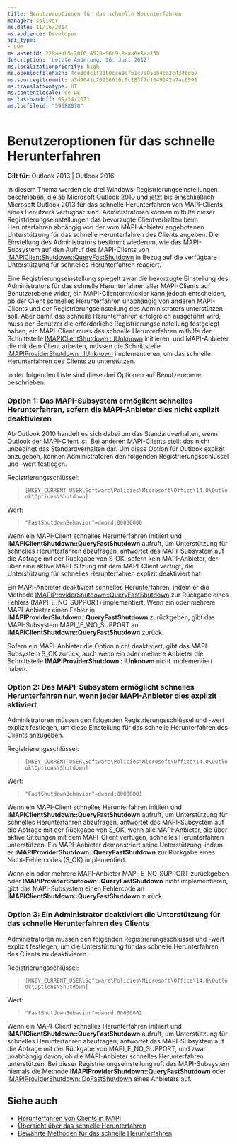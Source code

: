 ```yaml
---
title: Benutzeroptionen für das schnelle Herunterfahren
manager: soliver
ms.date: 11/16/2014
ms.audience: Developer
api_type:
- COM
ms.assetid: 220aeab5-20f6-4520-96c9-8aaa0e8ea15b
description: 'Letzte Änderung: 26. Juni 2012'
ms.localizationpriority: high
ms.openlocfilehash: 4ce30dc1f81b0cce9cf51c7a05bb4ca2c4346db7
ms.sourcegitcommit: a1d9041c20256616c9c183f7d1049142a7ac6991
ms.translationtype: HT
ms.contentlocale: de-DE
ms.lasthandoff: 09/24/2021
ms.locfileid: "59588070"
---
```

# <a name="fast-shutdown-user-options"></a>Benutzeroptionen für das schnelle Herunterfahren

**Gilt für**: Outlook 2013 | Outlook 2016 
  
In diesem Thema werden die drei Windows-Registrierungseinstellungen beschrieben, die ab Microsoft Outlook 2010 und jetzt bis einschließlich Microsoft Outlook 2013 für das schnelle Herunterfahren von MAPI-Clients eines Benutzers verfügbar sind. Administratoren können mithilfe dieser Registrierungseinstellungen das bevorzugte Clientverhalten beim Herunterfahren abhängig von der vom MAPI-Anbieter angebotenen Unterstützung für das schnelle Herunterfahren des Clients angeben. Die Einstellung des Administrators bestimmt wiederum, wie das MAPI-Subsystem auf den Aufruf des MAPI-Clients von [IMAPIClientShutdown::QueryFastShutdown](imapiclientshutdown-queryfastshutdown.md) in Bezug auf die verfügbare Unterstützung für schnelles Herunterfahren reagiert. 
  
Eine Registrierungseinstellung spiegelt zwar die bevorzugte Einstellung des Administrators für das schnelle Herunterfahren aller MAPI-Clients auf Benutzerebene wider, ein MAPI-Cliententwickler kann jedoch entscheiden, ob der Client schnelles Herunterfahren unabhängig von anderen MAPI-Clients und der Registrierungseinstellung des Administrators unterstützen soll. Aber damit das schnelle Herunterfahren erfolgreich ausgeführt wird, muss der Benutzer die erforderliche Registrierungseinstellung festgelegt haben, ein MAPI-Client muss das schnelle Herunterfahren mithilfe der Schnittstelle [IMAPIClientShutdown : IUnknown](imapiclientshutdowniunknown.md) initiieren, und MAPI-Anbieter, die mit dem Client arbeiten, müssen die Schnittstelle [IMAPIProviderShutdown : IUnknown](imapiprovidershutdowniunknown.md) implementieren, um das schnelle Herunterfahren des Clients zu unterstützen. 
  
In der folgenden Liste sind diese drei Optionen auf Benutzerebene beschrieben.
  
### <a name="option-1-the-mapi-subsystem-enables-fast-shutdown-unless-mapi-providers-explicitly-opt-out"></a>Option 1: Das MAPI-Subsystem ermöglicht schnelles Herunterfahren, sofern die MAPI-Anbieter dies nicht explizit deaktivieren 
    
Ab Outlook 2010 handelt es sich dabei um das Standardverhalten, wenn Outlook der MAPI-Client ist. Bei anderen MAPI-Clients stellt das nicht unbedingt das Standardverhalten dar. Um diese Option für Outlook explizit anzugeben, können Administratoren den folgenden Registrierungsschlüssel und -wert festlegen.
    
Registrierungsschlüssel:
  
>  `[HKEY_CURRENT_USER\Software\Policies\Microsoft\Office\14.0\Outlook\Options\Shutdown]`
    
Wert:
  
>  `"FastShutdownBehavior"=dword:00000000`
    
Wenn ein MAPI-Client schnelles Herunterfahren initiiert und **IMAPIClientShutdown::QueryFastShutdown** aufruft, um Unterstützung für schnelles Herunterfahren abzufragen, antwortet das MAPI-Subsystem auf die Abfrage mit der Rückgabe von S\_OK, sofern kein MAPI-Anbieter, der über eine aktive MAPI-Sitzung mit dem MAPI-Client verfügt, die Unterstützung für schnelles Herunterfahren explizit deaktiviert hat. 

Ein MAPI-Anbieter deaktiviert schnelles Herunterfahren, indem er die Methode [IMAPIProviderShutdown::QueryFastShutdown](imapiprovidershutdown-queryfastshutdown.md) zur Rückgabe eines Fehlers (MAPI\_E\_NO\_SUPPORT) implementiert. Wenn ein oder mehrere MAPI-Anbieter einen Fehler in **IMAPIProviderShutdown::QueryFastShutdown** zurückgeben, gibt das MAPI-Subsystem MAPI_\E_\NO\_SUPPORT an **IMAPIClientShutdown::QueryFastShutdown** zurück. 

Sofern ein MAPI-Anbieter die Option nicht deaktiviert, gibt das MAPI-Subsystem S\_OK zurück, auch wenn ein oder mehrere Anbieter die Schnittstelle **IMAPIProviderShutdown : IUnknown** nicht implementiert haben. 
    
### <a name="option-2-the-mapi-subsystem-enables-fast-shutdown-only-if-every-mapi-provider-explicitly-opts-in"></a>Option 2: Das MAPI-Subsystem ermöglicht schnelles Herunterfahren nur, wenn jeder MAPI-Anbieter dies explizit aktiviert 
    
Administratoren müssen den folgenden Registrierungsschlüssel und -wert explizit festlegen, um diese Einstellung für das schnelle Herunterfahren des Clients anzugeben.
    
Registrierungsschlüssel:
  
>  `[HKEY_CURRENT_USER\Software\Policies\Microsoft\Office\14.0\Outlook\Options\Shutdown]`
    
Wert:
  
>  `"FastShutdownBehavior"=dword:00000001`
    
Wenn ein MAPI-Client schnelles Herunterfahren initiiert und **IMAPIClientShutdown::QueryFastShutdown** aufruft, um Unterstützung für schnelles Herunterfahren abzufragen, antwortet das MAPI-Subsystem auf die Abfrage mit der Rückgabe von S\_OK, wenn alle MAPI-Anbieter, die über aktive Sitzungen mit dem MAPI-Client verfügen, schnelles Herunterfahren unterstützen. Ein MAPI-Anbieter demonstriert seine Unterstützung, indem er **IMAPIProviderShutdown::QueryFastShutdown** zur Rückgabe eines Nicht-Fehlercodes (S\_OK) implementiert. 

Wenn ein oder mehrere MAPI-Anbieter MAPI\_E\_NO\_SUPPORT zurückgeben oder **IMAPIProviderShutdown::QueryFastShutdown** nicht implementieren, gibt das MAPI-Subsystem einen Fehlercode an **IMAPIClientShutdown::QueryFastShutdown** zurück.
    
### <a name="option-3-an-administrator-disables-support-for-client-fast-shutdown"></a>Option 3: Ein Administrator deaktiviert die Unterstützung für das schnelle Herunterfahren des Clients
    
Administratoren müssen den folgenden Registrierungsschlüssel und -wert explizit festlegen, um die Unterstützung für das schnelle Herunterfahren des Clients zu deaktivieren.
    
Registrierungsschlüssel:
  
>  `[HKEY_CURRENT_USER\Software\Policies\Microsoft\Office\14.0\Outlook\Options\Shutdown]`
    
Wert:
  
>  `"FastShutdownBehavior"=dword:00000002`
    
Wenn ein MAPI-Client schnelles Herunterfahren initiiert und **IMAPIClientShutdown::QueryFastShutdown** aufruft, um Unterstützung für schnelles Herunterfahren abzufragen, antwortet das MAPI-Subsystem auf die Abfrage mit der Rückgabe von MAPI_E_NO_SUPPORT, und zwar unabhängig davon, ob die MAPI-Anbieter schnelles Herunterfahren unterstützen. Bei dieser Registrierungseinstellung ruft das MAPI-Subsystem niemals die Methode **IMAPIProviderShutdown::QueryFastShutdown** oder [IMAPIProviderShutdown::DoFastShutdown](imapiprovidershutdown-dofastshutdown.md) eines Anbieters auf. 
    
## <a name="see-also"></a>Siehe auch

- [Herunterfahren von Clients in MAPI](client-shutdown-in-mapi.md)
- [Übersicht über das schnelle Herunterfahren](fast-shutdown-overview.md)
- [Bewährte Methoden für das schnelle Herunterfahren](best-practices-for-fast-shutdown.md)

